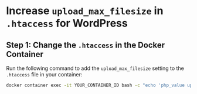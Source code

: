 # Increase `upload_max_filesize` in `.htaccess` for WordPress

## Step 1: Change the `.htaccess` in the Docker Container

Run the following command to add the `upload_max_filesize` setting to the `.htaccess` file in your container:

```bash
docker container exec -it YOUR_CONTAINER_ID bash -c "echo 'php_value upload_max_filesize 512M' >> /var/www/html/.htaccess && echo 'php_value post_max_size 512M' >> /var/www/html/.htaccess && echo 'php_value memory_limit 512M' >> /var/www/html/.htaccess"

